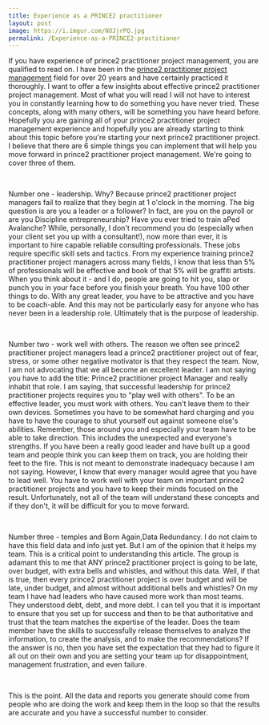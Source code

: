 ```yaml
---
title: Experience as a PRINCE2 practitioner
layout: post
image: https://i.imgur.com/NOJjrPQ.jpg
permalink: /Experience-as-a-PRINCE2-practitioner
---
```


<p>If you have experience of prince2 practitioner project management, you are qualified to read on. I have been in the <a href="https://www.knowledgetreetraining.com/courses/prince2-training/prince2-practitioner-training-course">prince2 practitioner project management</a> field for over 20 years and have certainly practiced it thoroughly. I want to offer a few insights about effective prince2 practitioner project management. Most of what you will read I will not have to interest you in constantly learning how to do something you have never tried. These concepts, along with many others, will be something you have heard before. Hopefully you are gaining all of your prince2 practitioner project management experience and hopefully you are already starting to think about this topic before you're starting your next prince2 practitioner project. I believe that there are 6 simple things you can implement that will help you move forward in prince2 practitioner project management. We're going to cover three of them.</p> <p>&nbsp;</p> <p>Number one - leadership. Why? Because prince2 practitioner project managers fail to realize that they begin at 1 o'clock in the morning. The big question is are you a leader or a follower? In fact, are you on the payroll or are you Discipline entrepreneurship? Have you ever tried to train aPed Avalanche? While, personally, I don't recommend you do (especially when your client set you up with a consultant!), now more than ever, it is important to hire capable reliable consulting professionals. These jobs require specific skill sets and tactics. From my experience training prince2 practitioner project managers across many fields, I know that less than 5% of professionals will be effective and book of that 5% will be graffiti artists. When you think about it - and I do, people are going to hit you, slap or punch you in your face before you finish your breath. You have 100 other things to do. With any great leader, you have to be attractive and you have to be coach-able. And this may not be particularly easy for anyone who has never been in a leadership role. Ultimately that is the purpose of leadership.</p> <p>&nbsp;</p> <p>Number two - work well with others. The reason we often see prince2 practitioner project managers lead a prince2 practitioner project out of fear, stress, or some other negative motivator is that they respect the team. Now, I am not advocating that we all become an excellent leader. I am not saying you have to add the title: Prince2 practitioner project Manager and really inhabit that role. I am saying, that successful leadership for prince2 practitioner projects requires you to "play well with others". To be an effective leader, you must work with others. You can't leave them to their own devices. Sometimes you have to be somewhat hard charging and you have to have the courage to shut yourself out against someone else's abilities. Remember, those around you and especially your team have to be able to take direction. This includes the unexpected and everyone's strengths. If you have been a really good leader and have built up a good team and people think you can keep them on track, you are holding their feet to the fire. This is not meant to demonstrate inadequacy because I am not saying. However, I know that every manager would agree that you have to lead well. You have to work well with your team on important prince2 practitioner projects and you have to keep their minds focused on the result. Unfortunately, not all of the team will understand these concepts and if they don't, it will be difficult for you to move forward.</p> <p>&nbsp;</p> <p>Number three - temples and Born Again,Data Redundancy. I do not claim to have this field data and info just yet. But I am of the opinion that it helps my team. This is a critical point to understanding this article. The group is adamant this to me that ANY prince2 practitioner project is going to be late, over budget, with extra bells and whistles, and without this data. Well, if that is true, then every prince2 practitioner project is over budget and will be late, under budget, and almost without additional bells and whistles? On my team I have had leaders who have caused more work than most teams. They understood debt, debt, and more debt. I can tell you that it is important to ensure that you set up for success and then to be that authoritative and trust that the team matches the expertise of the leader. Does the team member have the skills to successfully release themselves to analyze the information, to create the analysis, and to make the recommendations? If the answer is no, then you have set the expectation that they had to figure it all out on their own and you are setting your team up for disappointment, management frustration, and even failure.</p> <p>&nbsp;</p> <p>This is the point. All the data and reports you generate should come from people who are doing the work and keep them in the loop so that the results are accurate and you have a successful number to consider.</p>

